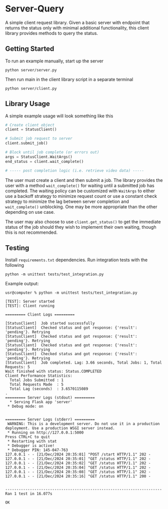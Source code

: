 # Server-Query
A simple client request library. Given a basic server with endpoint that returns the status only with minimal additional functionality, this client library provides methods to query the status.

## Getting Started
To run an example manually, start up the server 
```
python server/server.py
```
Then run main in the client library script in a separate terminal
```
python server/client.py
```


## Library Usage
A simple example usage will look something like this
```python
# Create client object
client = StatusClient()

# Submit job request to server
client.submit_job()

# Block until job complete (or errors out)
args = StatusClient.WaitArgs()
end_status = client.wait_complete()

# ----- post completion logic (i.e. retrieve video data) -----
```
The user must create a client and then submit a job. The library provides the user with a method `wait_complete()` for waiting until a submitted job has completed. The waiting policy can be customized with `WaitArgs` to either use a backoff strategy to minimize request count or use a constant check strategy to minimize the lag between server completion and `wait_complete()` unblocking. One may be more appropriate than the other depending on use case. 

The user may also choose to use `client.get_status()` to get the immediate status of the job should they wish to implement their own waiting, though this is not recommended. 

## Testing
Install `requirements.txt` dependencies. Run integration tests with the following
```
python -m unittest tests/test_integration.py
```
Example output:
```
usr@computer % python -m unittest tests/test_integration.py

[TEST]: Server started
[TEST]: Client running

========= Client Logs =========

[StatusClient]  Job started successfully
[StatusClient]  Checked status and got response: {'result': 'pending'}. Retrying
[StatusClient]  Checked status and got response: {'result': 'pending'}. Retrying
[StatusClient]  Checked status and got response: {'result': 'pending'}. Retrying
[StatusClient]  Checked status and got response: {'result': 'pending'}. Retrying
[StatusClient]  Job completed. Lag: 3.66 seconds, Total Jobs: 1, Total Requests: 5
Wait finished with status: Status.COMPLETED
Client Performance Statistics:
  Total Jobs Submitted : 1
  Total Requests Made  : 5
  Total Lag (seconds)  : 3.6570115089
.
========= Server Logs (stdout) =========
  * Serving Flask app 'server'
 * Debug mode: on


========= Server Logs (stderr) =========
 WARNING: This is a development server. Do not use it in a production deployment. Use a production WSGI server instead.
 * Running on http://127.0.0.1:5000
Press CTRL+C to quit
 * Restarting with stat
 * Debugger is active!
 * Debugger PIN: 145-047-763
127.0.0.1 - - [21/Dec/2024 20:35:01] "POST /start HTTP/1.1" 202 -
127.0.0.1 - - [21/Dec/2024 20:35:01] "GET /status HTTP/1.1" 202 -
127.0.0.1 - - [21/Dec/2024 20:35:02] "GET /status HTTP/1.1" 202 -
127.0.0.1 - - [21/Dec/2024 20:35:04] "GET /status HTTP/1.1" 202 -
127.0.0.1 - - [21/Dec/2024 20:35:08] "GET /status HTTP/1.1" 202 -
127.0.0.1 - - [21/Dec/2024 20:35:16] "GET /status HTTP/1.1" 200 -


----------------------------------------------------------------------
Ran 1 test in 16.077s

OK
```